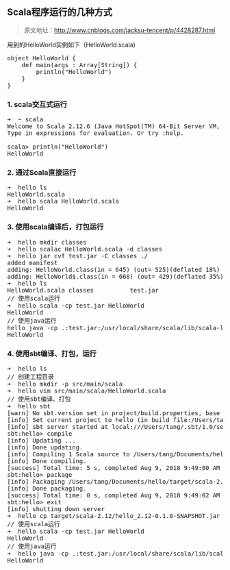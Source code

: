 ## Scala程序运行的几种方式

> 原文地址：http://www.cnblogs.com/jacksu-tencent/p/4428287.html

用到的HelloWorld实例如下（HelloWorld.scala)

<pre>
object HelloWorld {
	def main(args : Array[String]) {
		println("HelloWorld")
	}
}
</pre>

### 1. scala交互式运行

<pre>
➜  ~ scala
Welcome to Scala 2.12.6 (Java HotSpot(TM) 64-Bit Server VM, Java 1.8.0_181).
Type in expressions for evaluation. Or try :help.

scala> println("HelloWorld")
HelloWorld
</pre>

### 2. 通过Scala直接运行

<pre>
➜  hello ls
HelloWorld.scala
➜  hello scala HelloWorld.scala
HelloWorld
</pre>

### 3. 使用scala编译后，打包运行

<pre>
➜  hello mkdir classes
➜  hello scalac HelloWorld.scala -d classes
➜  hello jar cvf test.jar -C classes ./
added manifest
adding: HelloWorld.class(in = 645) (out= 525)(deflated 18%)
adding: HelloWorld$.class(in = 668) (out= 429)(deflated 35%)
➜  hello ls
HelloWorld.scala classes          test.jar
// 使用scala运行
➜  hello scala -cp test.jar HelloWorld
HelloWorld
// 使用java运行
hello java -cp .:test.jar:/usr/local/share/scala/lib/scala-library.jar HelloWorld
HelloWorld
</pre>

### 4. 使用sbt编译、打包，运行

<pre>
➜  hello ls
// 创建工程目录
➜  hello mkdir -p src/main/scala
➜  hello vim src/main/scala/HelloWorld.scala
// 使用sbt编译、打包
➜  hello sbt
[warn] No sbt.version set in project/build.properties, base directory: /Users/tang/Documents/hello
[info] Set current project to hello (in build file:/Users/tang/Documents/hello/)
[info] sbt server started at local:///Users/tang/.sbt/1.0/server/77033287fed435b30f33/sock
sbt:hello> compile
[info] Updating ...
[info] Done updating.
[info] Compiling 1 Scala source to /Users/tang/Documents/hello/target/scala-2.12/classes ...
[info] Done compiling.
[success] Total time: 5 s, completed Aug 9, 2018 9:49:00 AM
sbt:hello> package
[info] Packaging /Users/tang/Documents/hello/target/scala-2.12/hello_2.12-0.1.0-SNAPSHOT.jar ...
[info] Done packaging.
[success] Total time: 0 s, completed Aug 9, 2018 9:49:02 AM
sbt:hello> exit
[info] shutting down server
➜  hello cp target/scala-2.12/hello_2.12-0.1.0-SNAPSHOT.jar ./test.jar
// 使用scala运行
➜  hello scala -cp test.jar HelloWorld
HelloWorld
// 使用java运行
➜  hello java -cp .:test.jar:/usr/local/share/scala/lib/scala-library.jar HelloWorld
HelloWorld
</pre>
